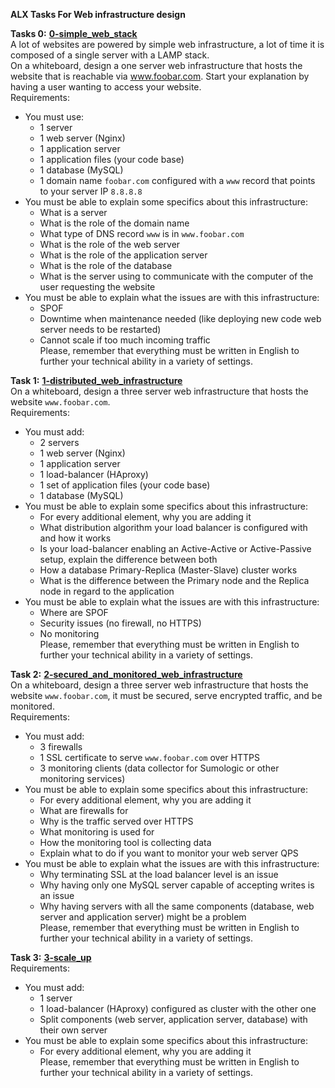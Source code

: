 **ALX Tasks For Web infrastructure design**  

**Tasks 0:** **[0-simple_web_stack](0-simple_web_stack)**  
A lot of websites are powered by simple web infrastructure, a lot of time it is composed of a single server with a LAMP stack.  
On a whiteboard, design a one server web infrastructure that hosts the website that is reachable via www.foobar.com. Start your explanation by having a user wanting to access your website.  
Requirements:  
* You must use:  
  - 1 server  
  - 1 web server (Nginx)  
  - 1 application server  
  - 1 application files (your code base)  
  - 1 database (MySQL)  
  - 1 domain name `foobar.com` configured with a `www` record that points to your server IP `8.8.8.8`  
* You must be able to explain some specifics about this infrastructure:  
  - What is a server  
  - What is the role of the domain name  
  - What type of DNS record `www` is in `www.foobar.com`  
  - What is the role of the web server  
  - What is the role of the application server  
  - What is the role of the database  
  - What is the server using to communicate with the computer of the user requesting the website  
* You must be able to explain what the issues are with this infrastructure:  
  - SPOF  
  - Downtime when maintenance needed (like deploying new code web server needs to be restarted)  
  - Cannot scale if too much incoming traffic  
Please, remember that everything must be written in English to further your technical ability in a variety of settings.  

**Task 1:** **[1-distributed_web_infrastructure](1-distributed_web_infrastructure)**  
On a whiteboard, design a three server web infrastructure that hosts the website `www.foobar.com`.  
Requirements:  
* You must add:  
  - 2 servers  
  - 1 web server (Nginx)  
  - 1 application server  
  - 1 load-balancer (HAproxy)  
  - 1 set of application files (your code base)  
  - 1 database (MySQL)  
* You must be able to explain some specifics about this infrastructure:  
  - For every additional element, why you are adding it 
  - What distribution algorithm your load balancer is configured with and how it works  
  - Is your load-balancer enabling an Active-Active or Active-Passive setup, explain the difference between both  
  - How a database Primary-Replica (Master-Slave) cluster works  
  - What is the difference between the Primary node and the Replica node in regard to the application  
* You must be able to explain what the issues are with this infrastructure:  
  - Where are SPOF  
  - Security issues (no firewall, no HTTPS)  
  - No monitoring  
Please, remember that everything must be written in English to further your technical ability in a variety of settings.  

**Task 2:** **[2-secured_and_monitored_web_infrastructure](2-secured_and_monitored_web_infrastructure)**  
On a whiteboard, design a three server web infrastructure that hosts the website `www.foobar.com`, it must be secured, serve encrypted traffic, and be monitored.  
Requirements:  
* You must add:  
  - 3 firewalls  
  - 1 SSL certificate to serve `www.foobar.com` over HTTPS  
  - 3 monitoring clients (data collector for Sumologic or other monitoring services)  
* You must be able to explain some specifics about this infrastructure:  
  - For every additional element, why you are adding it  
  - What are firewalls for  
  - Why is the traffic served over HTTPS  
  - What monitoring is used for  
  - How the monitoring tool is collecting data  
  - Explain what to do if you want to monitor your web server QPS  
* You must be able to explain what the issues are with this infrastructure:  
  - Why terminating SSL at the load balancer level is an issue  
  - Why having only one MySQL server capable of accepting writes is an issue  
  - Why having servers with all the same components (database, web server and application server) might be a problem  
Please, remember that everything must be written in English to further your technical ability in a variety of settings.  

**Task 3:** **[3-scale_up](3-scale_up)**  
Requirements:  
* You must add:  
  - 1 server  
  - 1 load-balancer (HAproxy) configured as cluster with the other one  
  - Split components (web server, application server, database) with their own server  
* You must be able to explain some specifics about this infrastructure:  
  - For every additional element, why you are adding it  
Please, remember that everything must be written in English to further your technical ability in a variety of settings.

